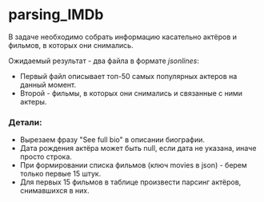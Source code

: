 # parsing_IMDb

В задаче необходимо собрать информацию касательно актёров и фильмов, в которых они снимались. 

Ожидаемый результат - два файла в формате *jsonlines*:  
* Первый файл описывает топ-50 самых популярных актеров на данный момент.  
* Второй - фильмы, в которых они снимались и связанные с ними актеры. 

### Детали: 
* Вырезаем фразу "See full bio" в описании биографии. 
* Дата рождения актёра может быть null, если дата не указана, иначе просто строка. 
* При формировании списка фильмов (ключ movies в json) - берем только первые 15 штук.
* Для первых 15 фильмов в таблице произвести парсинг актёров, снимавшихся в них.
